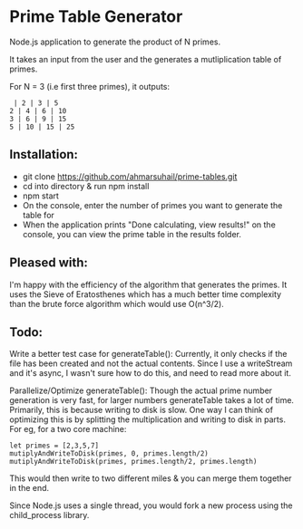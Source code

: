 # Prime Table Generator #

Node.js application to generate the product of N primes.

It takes an input from the user and the generates a mutliplication table of primes. 

For N = 3 (i.e first three primes), it outputs:

 ``` 
  | 2 | 3 | 5 
2 | 4 | 6 | 10
3 | 6 | 9 | 15
5 | 10 | 15 | 25 
```

## Installation:

* git clone https://github.com/ahmarsuhail/prime-tables.git
* cd into directory & run npm install
* npm start
* On the console, enter the number of primes you want to generate the table for
* When the application prints "Done calculating, view results!" on the console, you can view the prime table in the results folder.

## Pleased with:

I'm happy with the efficiency of the algorithm that generates the primes. It uses the Sieve of Eratosthenes which has a much better time complexity than the brute force algorithm which would use O(n^3/2).

## Todo:

Write a better test case for generateTable():
 Currently, it only checks if the file has been created and not the actual contents. Since I use a writeStream and it's async, I wasn't sure how to do this, and need to read more about it.

Parallelize/Optimize generateTable(): 
Though the actual prime number generation is very fast, for larger numbers generateTable takes a lot of time.
Primarily, this is because writing to disk is slow. One way I can think of optimizing this is by splitting the multiplication and writing to disk in parts. 
For eg, for a two core machine: 

```
let primes = [2,3,5,7]
mutiplyAndWriteToDisk(primes, 0, primes.length/2)
mutiplyAndWriteToDisk(primes, primes.length/2, primes.length)
``` 

This would then write to two different miles & you can merge them together in the end.

Since Node.js uses a single thread, you would fork a new process using the child_process library.

